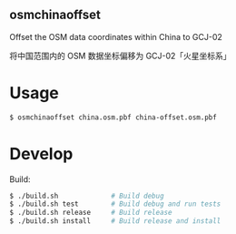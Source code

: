 osmchinaoffset
--------------
Offset the OSM data coordinates within China to GCJ-02

将中国范围内的 OSM 数据坐标偏移为 GCJ-02「火星坐标系」


# Usage

``` bash
$ osmchinaoffset china.osm.pbf china-offset.osm.pbf
```


# Develop

Build:

``` bash
$ ./build.sh             # Build debug
$ ./build.sh test        # Build debug and run tests
$ ./build.sh release     # Build release
$ ./build.sh install     # Build release and install
```

